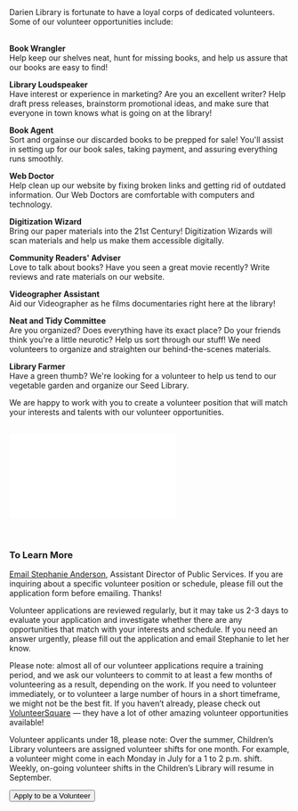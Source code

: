 <div class="row margin-bottom-30">

<div class="col-md-6">
Darien Library is fortunate to have a loyal corps of dedicated volunteers. Some of our volunteer opportunities include:
<br />
<br />

**Book Wrangler**<br />
Help keep our shelves neat, hunt for missing books, and help us assure that our books are easy to find!

**Library Loudspeaker**<br /> 
Have interest or experience in marketing? Are you an excellent writer? Help draft press releases, brainstorm promotional ideas, and make sure that everyone in town knows what is going on at the library!

**Book Agent**<br /> 
Sort and orgainse our discarded books to be prepped for sale! You'll assist in setting up for our book sales, taking payment, and assuring everything runs smoothly.

**Web Doctor**<br /> 
Help clean up our website by fixing broken links and getting rid of outdated information. Our Web Doctors are comfortable with computers and technology.

**Digitization Wizard**<br /> 
Bring our paper materials into the 21st Century! Digitization Wizards will scan materials and help us make them accessible digitally.

**Community Readers' Adviser**<br /> 
Love to talk about books? Have you seen a great movie recently? Write reviews and rate materials on our website.  

**Videographer Assistant**<br /> 
Aid our Videographer as he films documentaries right here at the library!

**Neat and Tidy Committee**<br /> 
Are you organized? Does everything have its exact place? Do your friends think you're a little neurotic? Help us sort through our stuff!  We need volunteers to organize and straighten our behind-the-scenes materials.

**Library Farmer**<br /> 
Have a green thumb? We're looking for a volunteer to help us tend to our vegetable garden and organize our Seed Library.

We are happy to work with you to create a volunteer position that will match your interests and talents with our volunteer opportunities.
<br />
<br />

</div>
<div class="col-md-6">

<div class="responsive-video">
        <iframe src="//player.vimeo.com/video/149770190?color=567fc7" frameborder="0" webkitallowfullscreen="" mozallowfullscreen="" allowfullscreen=""></iframe>
    </div>
<br />
<br />

### To Learn More

[Email Stephanie Anderson](mailto:sanderson@darienlibrary.org "Email Stephanie"), Assistant Director of Public Services. If you are inquiring about a specific volunteer position or schedule, please fill out the application form before emailing. Thanks!

Volunteer applications are reviewed regularly, but it may take us 2-3 days to evaluate your application and investigate whether there are any opportunities that match with your interests and schedule. If you need an answer urgently, please fill out the application and email Stephanie to let her know. 

Please note: almost all of our volunteer applications require a training period, and we ask our volunteers to commit to at least a few months of volunteering as a result, depending on the work. If you need to volunteer immediately, or to volunteer a large number of hours in a short timeframe, we might not be the best fit. If you haven’t already, please check out [VolunteerSquare](https://www.volunteersquare.com/ "Volunteer Square") &mdash; they have a lot of other amazing volunteer opportunities available!

Volunteer applicants under 18, please note: Over the summer, Children’s Library volunteers are assigned volunteer shifts for one month. For example, a volunteer might come in each Monday in July for a 1 to 2 p.m. shift. Weekly, on-going volunteer shifts in the Children’s Library will resume in September.

<div class="margin-bottom-20"></div>

<a href="/apply-volunteer"><button class="btn-u btn-u-lg btn-u-dark-blue btn-block" type="button">Apply to be a Volunteer</button></a>

</div>
</div>
